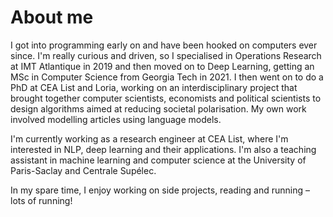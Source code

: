 # About me

I got into programming early on and have been hooked on computers ever since. I'm really curious and driven, so I specialised in Operations Research at IMT Atlantique in 2019 and then moved on to Deep Learning, getting an MSc in Computer Science from Georgia Tech in 2021. I then went on to do a PhD at CEA List and Loria, working on an interdisciplinary project that brought together computer scientists, economists and political scientists to design algorithms aimed at reducing societal polarisation. My own work involved modelling articles using language models.

I'm currently working as a research engineer at CEA List, where I'm interested in NLP, deep learning and their applications. I'm also a teaching assistant in machine learning and computer science at the University of Paris-Saclay and Centrale Supélec.

In my spare time, I enjoy working on side projects, reading and running – lots of running!


<!-- ::github{repo="saicaca/fuwari"} -->